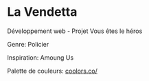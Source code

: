 # La Vendetta

Développement web - Projet Vous êtes le héros 

Genre: Policier 

Inspiration: Amoung Us

Palette de couleurs: [coolors.co/](https://coolors.co/palette/000814-001d3d-003566-ffc300-ffd60a)
